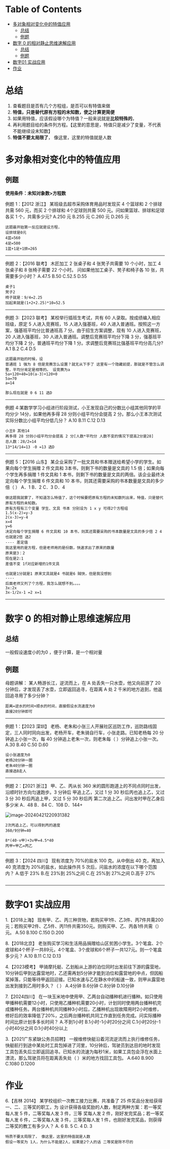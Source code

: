 # Table of Contents

* [多对象相对变化中的特值应用](#多对象相对变化中的特值应用)
  * [总结](#总结)
  * [例题](#例题)
* [数字 0 的相对静止思维速解应用](#数字-0-的相对静止思维速解应用)
  * [总结](#总结-1)
  * [例题](#例题-1)
* [数字01 实战应用](#数字01-实战应用)
* [作业](#作业)



# 总结

1. 查看题目是否有几个方程组，是否可以有特值来做 
2. **特值，只是替代原有方程的未知数，使之计算更简便**
3. 如果用特值，应该假设哪个为特值？一般来说就是**比较特殊的**，
4. 再利用题目给的条件列方程。【这里的意思是，特值只是减少了变量，不代表不能继续设未知数】
5. **特值不要太局限了**， 像这里，这里的特值就是人数



# 多对象相对变化中的特值应用



## 例题



**使用条件：未知对象数>方程数**

例题 1：【2012 浙江】 某班级去超市采购体育用品时发现买 4 个篮球和 2 个排球共需 560 元，而买 2 个排球和 4个足球则共需 500 元。问如果篮球、排球和足球各买 1 个，共需多少元? A.250 元 B.255 元 C.260 元 D.265 元

```
这题最开始第一反应就是设方程，
设排球是0元
4蓝=560
4足=500
1蓝+1足+1排=265
```

-----

例题 2：【2016 联考】 木匠加工 2 张桌子和 4 张凳子共需要 10 个小时，加工 4 张桌子和 8 张椅子需要 22 个小时。 问如果他加工桌子、凳子和椅子各 10 张，共需要多少小时？ A.47.5 B.50 C.52.5 D.55

```
桌子1
凳子2
椅子就是：9/4=2.25
加起来就是(1+2+2.25)*10=52.5
```

----

例题 3:【2023 联考】 某校举行插班生考试，共有 60 人录取。按成绩编入相应班级，原定 5 人进入竞赛班，15 人进入强基班，40 人进入普通班。按照这一方案，强基班平均分比普通班高 7 分。由于招生方案调整，现有 10 人进入竞赛班，20 人进入强基班，30 人进入普通班。调整后竞赛班平均分下降 3 分，强基班平均分下降 2 分，普通班平均分下降 1 分。求调整后竞赛班比强基班平均分高几分? A.1 B.2 C.4 D.5

```
这题最开始的时候，设
普通班 1 强为 8 但是竞赛怎么设置？就无从下手了 这里有一个隐藏前提，那就是不管怎么调整，平均分肯定是相等的。 设竞赛为a
5a+120+40=10(a-3)+120+0
5a=70
a=14

那么现在就是 0 6 11 选D

```



-----

例题 4:某数学学习小组进行阶段测试，小王发现自己的分数比小组其他同学的平均分少 14分，如果他再多得 28 分则小组平均分会提高 2 分。那么小王本次测试实际分数比小组平均分低几分？ A.10 B.11 C.12 D.13

```
小王0 其他14
再多得 28 分则小组平均分会提高 2 分[人数*平均分 人数不变的情况下提高2分是28]
总人数：28/2=14
13*14/14=13 -0 =13 选D
```

---

例题 5：【2016 山东】 某企业采购了一批文具和书本赠送给希望小学的学生。如果向每个学生捐赠 2 件文具和 3本书，则剩下书的数量是文具的 1.5 倍；如果向每个学生再多捐赠 1 件文具和 1 本书，则剩下书的数量是文具的两倍。该企业最终决定向每个学生捐赠 6 件文具和 10 本书，则其还需要采购的书本数量是文具的多少倍（ ） A．1 B．2 C．3  D．4

```
做这题我就蒙了，不知道怎么特值了，这个时候要把原有方程的未知数列出来，特值，只是替代原有方程的未知数。
原有方程有三个变量 学生、文具 书本 分别设为 1 x y 可得2个方程组
1.5(x-2)=y-3
2(x-3)=y-4
x=4
y=6
决定向每个学生捐赠 6 件文具和 10 本书，则其还需要采购的书本数量是文具的多少倍 2 4 也就是2倍 选2
---- 差定值
我这里用的是方程，但是老师用的是份数，快速求出了原来的数量
原来是3：2
现在是2:1 
差值不变 1f对应新增的1件文具

也就是1分就是1 原来文具就是4 书就是6 贼快，但是我没想到
----
后面老师又列了个方程，我怎么就想不到。。。。
3x:2x
3x-1/2x-1 =2 x=1
```

-----



# 数字 0 的相对静止思维速解应用

## 总结

一般假设速度小的为0 ，便于计算，是一个相对量

## 例题



母题讲解： 某人畅游长江，逆流而上，在 A 处丢失一只水壶，他又向前游了 20 分钟后，才发现丢了水壶，立即返回追寻，在距离 A 处 2 千米的地方追到，他返回追寻用了多少分钟？

```
距离=逆水的时间+顺水的时间，直接假设水流速度为0 
直接20分钟即可

```

-----



例题 1：【2023 深圳】 老杨、老朱和小张三人开展社区巡防工作，巡防路线固定，三人同时同向出发，老杨开车，老朱骑自行车，小张走路。已知老杨每 20 分钟追上小张一次，每 40 分钟追上老朱一次，则老朱每（ ）分钟追上小张一次。 A.30 B.40 C.50 D.60

```
设小张速度为0 
老杨20分钟一圈
老朱40分钟一圈
直接选B走人

```



-----



例题 2：【2021 浙江】 甲、乙、丙从长 360 米的圆形跑道上的不同点同时出发，沿顺时针方向匀速跑步。3 分钟后 甲追上乙，又过 1 分 30 秒后丙也追上乙，又过 3 分 30 秒后丙追上甲，又过 5 分 30 秒后丙 第二次追上乙。问出发时甲在乙身后多少米 A．48 B．84 C．108 D．144+

![image-20240421220931382](.images/image-20240421220931382.png)

```
2次丙追上乙，可以得到丙的速度
360/9分钟=40

8*(40-v甲)+3v甲=4.5*40
丙甲+甲乙=丙乙

```



----



例题 3：【2024 四川】 现有浓度为 70%的盐水 100 克。从中倒出 40 克，再加入 40 克浓度为 20%的盐水，如此操作共 5 次后，问盐水的浓度在以下哪个范围内？ A.低于 23% B.在 23%到 25%之间 C.在 25%到 27%之间 D.高于 27%

```

```



----



# 数字01 实战应用

1.【2018上海】 现有甲、乙、丙三种货物，若购买甲1件、乙3件、丙7件共需200元；若购买甲2件、乙5件、丙11件共需350元。则购买甲、乙、丙各1件共需（）元。 A.50 B.100 C.150 D.200

8.【2018北京】 老张购买学习和生活用品捐赠给山区贫困小学生。3个笔盒、2个皮球和4个杯子一共89元，4个笔盒、3个皮球和6个杯子一共127元。则一个笔盒多少元？ A.10             B.11           C.12             D.13

4.【2023模考】 甲骑摩托艇、乙划船从上游的泊位同时出发前往下游的露营地，10分钟后甲到达露营地时，乙还需再划5分钟才能到泊位和露营地的中点，但因船桨掉落，只能等待甲返回迎接。已知水速与乙在静水中的船速一致，则甲从露营地出发到接到乙用时多久？（ ） A.4分钟 B.6分钟 C.8分钟 D.10分钟

7.【2024四川】 在一块玉米地中使用甲、乙两台自动播种机进行播种。如只使用甲播种机需要12小时，只使用乙播种机需要20小时，计划同时使用两台播种机完成播种任务。两台播种机共同播种3小时后，乙播种机出现故障用时2小时维修，修好后的效率降低了20%，之后两台播种机共同工作直到任务完成。问实际播种时间比原计划多多长时间？  A.不到1小时  B.1小时-1小时20分之间  C.1小时20分-1小时40分之间  D.1小时40分以上


3.【2021广东紧缺公务员招聘】 一艘维修快艇沿着河流逆流而上执行维修任务，快艇航行到途中某处时工具包掉进了河里，10分钟后，驾驶员到达目的地时发现工具包丢失后立即返回追寻。已知水的流速为每秒1米，如果工具包会浮在水面上漂流，那么驾驶员将在距离丢失处（  ）米的地方找回工具包。 A.640 B.900 C.1080 D.1200



# 作业

6.【吉林 2014】 某学校组织一次教工接力比赛，共准备了 25 件奖品分发给获得一、二、三等奖的职工，为 设计获得各级奖励的人数，制定两种方案：若一等奖每人发 5 件，二等奖每人发 3 件，三等 奖每人发 2 件，刚好发完奖品；若一等奖每人发 6 件，二等奖每人发 3 件，三等奖每人发 1 件，也刚好发完奖品，则获得二等奖的教工有多少人？ A. 6 B. 5 C. 4 D. 3

```
特质不要太局限了， 像这里，这里的特值就是人数
假设一等奖为 1人，为什么不能是2人，如果是2个人的话 二等奖是除不尽的

```

